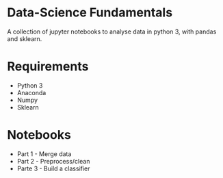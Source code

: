 # Data-Science Fundamentals

A collection of jupyter notebooks to analyse data in python 3, with pandas and sklearn.

# Requirements

- Python 3
- Anaconda
- Numpy
- Sklearn

# Notebooks

- Part 1 - Merge data
- Part 2 - Preprocess/clean
- Parte 3 - Build a classifier